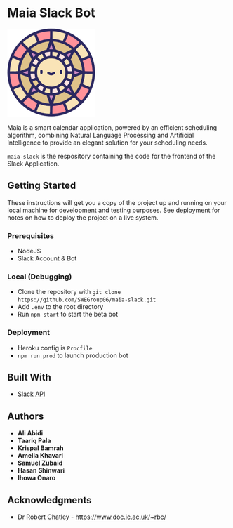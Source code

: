 # Maia Slack Bot

![logo](https://github.com/SWEGroup06/maia-slack/blob/main/img/logo.png?raw=true)

Maia is a smart calendar application, powered by an efficient scheduling algorithm, combining Natural Language Processing and Artificial Intelligence to provide an elegant solution for your scheduling needs.

```maia-slack``` is the respository containing the code for the frontend of the Slack Application. 

## Getting Started

These instructions will get you a copy of the project up and running on your local machine for development and testing purposes. See deployment for notes on how to deploy the project on a live system.

### Prerequisites

- NodeJS
- Slack Account & Bot

### Local (Debugging)

- Clone the repository with `git clone https://github.com/SWEGroup06/maia-slack.git`
- Add `.env` to the root directory
- Run `npm start` to start the beta bot

### Deployment

- Heroku config is `Procfile`
- `npm run prod` to launch production bot

## Built With

* [Slack API](https://api.slack.com/)

## Authors

* **Ali Abidi**
* **Taariq Pala**
* **Krispal Bamrah**
* **Amelia Khavari**
* **Samuel Zubaid**
* **Hasan Shinwari**
* **Ihowa Onaro**

## Acknowledgments

* Dr Robert Chatley - https://www.doc.ic.ac.uk/~rbc/
